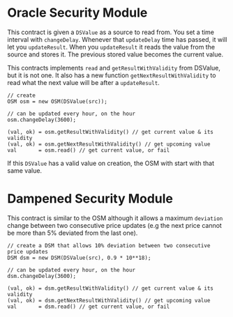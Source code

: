 # Oracle Security Module

This contract is given a `DSValue` as a source to read from. You set a time interval with `changeDelay`. Whenever that `updateDelay` time has passed, it will let you `updateResult`. When you `updateResult` it reads the value from the source and stores it. The previous stored value becomes the current value.

This contracts implements `read` and `getResultWithValidity` from DSValue, but it is not one. It also has a new function `getNextResultWithValidity` to read what the next value will be after a `updateResult`.

```
// create
OSM osm = new OSM(DSValue(src));

// can be updated every hour, on the hour
osm.changeDelay(3600);

(val, ok) = osm.getResultWithValidity() // get current value & its validity
(val, ok) = osm.getNextResultWithValidity() // get upcoming value
val       = osm.read() // get current value, or fail

```

If this `DSValue` has a valid value on creation, the OSM with start with that same value.

# Dampened Security Module

This contract is similar to the OSM although it allows a maximum `deviation` change between two consecutive price updates (e.g the next price cannot be more than 5% deviated from the last one).

```
// create a DSM that allows 10% deviation between two consecutive price updates
DSM dsm = new DSM(DSValue(src), 0.9 * 10**18);

// can be updated every hour, on the hour
dsm.changeDelay(3600);

(val, ok) = dsm.getResultWithValidity() // get current value & its validity
(val, ok) = dsm.getNextResultWithValidity() // get upcoming value
val       = dsm.read() // get current value, or fail

```
